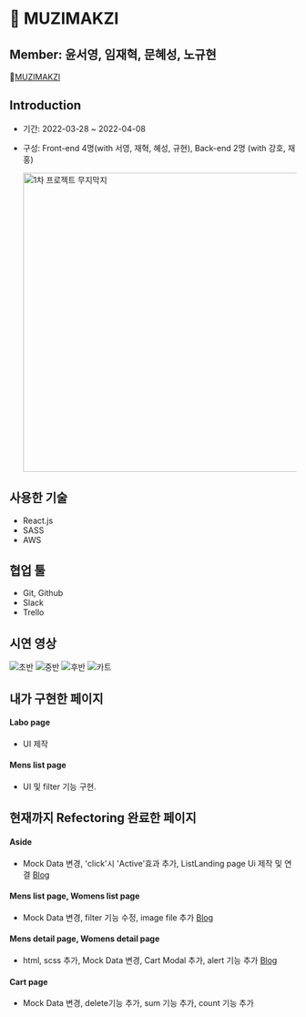 # 🛒 MUZIMAKZI

## Member: 윤서영, 임재혁, 문혜성, 노규현

🔗[MUZIMAKZI](http://muzimakji.s3-website.ap-northeast-2.amazonaws.com/) <br/>

## Introduction

- 기간: 2022-03-28 ~ 2022-04-08
- 구성: Front-end 4명(with 서영, 재혁, 혜성, 규현), Back-end 2명 (with 강호, 재홍)

  <img width="700" height="525" alt="1차 프로젝트 무지막지" src="https://user-images.githubusercontent.com/97905881/178452379-3d3c3619-c5b7-4d43-b2f9-c71a5e6edbc2.jpg">

## 사용한 기술

- React.js
- SASS
- AWS

## 협업 툴

- Git, Github
- Slack
- Trello

## 시연 영상

![초반](https://user-images.githubusercontent.com/91510831/162604253-18d5c3ab-d20b-4140-a73b-43d1b2079c12.gif)
![중반](https://user-images.githubusercontent.com/91510831/162604327-675e9a84-4bc9-457b-9416-c93541028054.gif)
![후반](https://user-images.githubusercontent.com/91510831/162604372-ce705b3f-7963-4a8f-863b-cc0f7963addd.gif)
![카트](https://user-images.githubusercontent.com/91510831/162604400-48bd27bb-2328-4c18-abce-2c3505b2ad44.gif)

## 내가 구현한 페이지

#### Labo page

- UI 제작

#### Mens list page

- UI 및 filter 기능 구현.

## 현재까지 Refectoring 완료한 페이지

#### Aside

- Mock Data 변경, 'click'시 'Active'효과 추가, ListLanding page Ui 제작 및 연결
  [Blog](https://seo0yoon.tistory.com/171)

#### Mens list page, Womens list page

- Mock Data 변경, filter 기능 수정, image file 추가
  [Blog](https://seo0yoon.tistory.com/170)

#### Mens detail page, Womens detail page

- html, scss 추가, Mock Data 변경, Cart Modal 추가, alert 기능 추가
  [Blog](https://seo0yoon.tistory.com/174)

#### Cart page

- Mock Data 변경, delete기능 추가, sum 기능 추가, count 기능 추가
